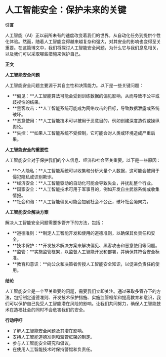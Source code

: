 # 人工智能安全：保护未来的关键

**引言**

人工智能（AI）正以前所未有的速度改变着我们的世界，从自动化任务到提供个性化体验。然而，随着人工智能变得越来越复杂和强大，对其安全的影响也变得至关重要。在这篇博文中，我们将探讨人工智能安全问题，为什么它与我们息息相关，以及我们可以采取哪些措施来保护自己。

**正文**

**人工智能安全问题**

人工智能安全问题主要源于其自主性和决策能力。以下是一些关键问题：

* **偏见：**人工智能算法可能会受到训练数据的偏见影响，从而导致不公平或歧视性的结果。
* **黑客攻击：**人工智能系统可能成为网络攻击的目标，导致数据泄露或系统破坏。
* **恶意使用：**人工智能技术可以被用于恶意目的，例如创建深度造假或操纵舆论。
* **失控：**如果人工智能系统不受控制，它可能会对人类或环境造成严重后果。

**人工智能安全的重要性**

人工智能安全对于保护我们的个人信息、经济和社会至关重要。以下是一些原因：

* **个人隐私：**人工智能系统可以收集和分析大量个人数据，这可能会被用于侵犯隐私或识别欺诈。
* **经济安全：**人工智能驱动的自动化可能会导致失业，并扰乱整个行业。
* **国家安全：**人工智能技术可用于军事目的，例如开发自主武器系统或收集情报。
* **社会和谐：**人工智能偏见可能会加剧社会不公正，破坏社会凝聚力。

**人工智能安全解决方案**

解决人工智能安全问题需要多管齐下的方法，包括：

* **道德准则：**制定人工智能开发和使用的道德准则，以确保其负责任和安全。
* **技术保护：**开发技术解决方案来解决偏见、黑客攻击和恶意使用等问题。
* **监管：**实施监管框架，以监督人工智能开发和部署，并确保其符合安全标准。
* **教育和意识：**向公众和决策者传授人工智能安全知识，以促进负责任的使用。

**结论**

人工智能安全是一个至关重要的问题，需要我们立即关注。通过采取多管齐下的方法，包括制定道德准则、开发技术保护措施、实施监管框架和提高教育和意识，我们可以保护自己免受人工智能潜在风险的影响。让我们共同努力，确保人工智能技术在造福社会的同时不会危害我们的安全。

**行动呼吁**

* 了解人工智能安全问题及其潜在影响。
* 支持人工智能道德准则和监管框架的制定。
* 参与人工智能安全研究和倡议。
* 在使用人工智能技术时保持警惕和负责任。
